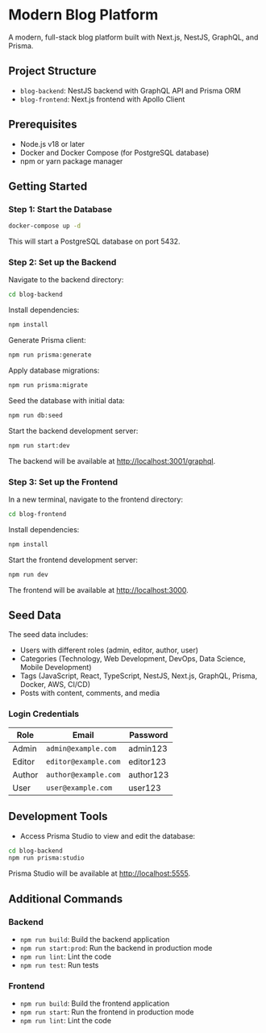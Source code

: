 # Modern Blog Platform

A modern, full-stack blog platform built with Next.js, NestJS, GraphQL, and Prisma.

## Project Structure

- `blog-backend`: NestJS backend with GraphQL API and Prisma ORM
- `blog-frontend`: Next.js frontend with Apollo Client

## Prerequisites

- Node.js v18 or later
- Docker and Docker Compose (for PostgreSQL database)
- npm or yarn package manager

## Getting Started

### Step 1: Start the Database

```bash
docker-compose up -d
```

This will start a PostgreSQL database on port 5432.

### Step 2: Set up the Backend

Navigate to the backend directory:

```bash
cd blog-backend
```

Install dependencies:

```bash
npm install
```

Generate Prisma client:

```bash
npm run prisma:generate
```

Apply database migrations:

```bash
npm run prisma:migrate
```

Seed the database with initial data:

```bash
npm run db:seed
```

Start the backend development server:

```bash
npm run start:dev
```

The backend will be available at [http://localhost:3001/graphql](http://localhost:3001/graphql).

### Step 3: Set up the Frontend

In a new terminal, navigate to the frontend directory:

```bash
cd blog-frontend
```

Install dependencies:

```bash
npm install
```

Start the frontend development server:

```bash
npm run dev
```

The frontend will be available at [http://localhost:3000](http://localhost:3000).

## Seed Data

The seed data includes:

- Users with different roles (admin, editor, author, user)
- Categories (Technology, Web Development, DevOps, Data Science, Mobile Development)
- Tags (JavaScript, React, TypeScript, NestJS, Next.js, GraphQL, Prisma, Docker, AWS, CI/CD)
- Posts with content, comments, and media

### Login Credentials

| Role  | Email | Password |
|-------|-------|----------|
| Admin | `admin@example.com` | admin123 |
| Editor | `editor@example.com` | editor123 |
| Author | `author@example.com` | author123 |
| User | `user@example.com` | user123 |

## Development Tools

- Access Prisma Studio to view and edit the database:

```bash
cd blog-backend
npm run prisma:studio
```

Prisma Studio will be available at [http://localhost:5555](http://localhost:5555).

## Additional Commands

### Backend

- `npm run build`: Build the backend application
- `npm run start:prod`: Run the backend in production mode
- `npm run lint`: Lint the code
- `npm run test`: Run tests

### Frontend

- `npm run build`: Build the frontend application
- `npm run start`: Run the frontend in production mode
- `npm run lint`: Lint the code
